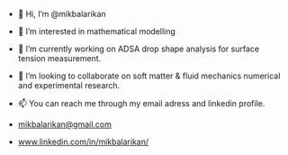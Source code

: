 - 👋 Hi, I’m @mikbalarikan
- 👀 I’m interested in mathematical modelling
- 🌱 I’m currently working on ADSA drop shape analysis for surface tension measurement.
- 💞️ I’m looking to collaborate on soft matter & fluid mechanics numerical and experimental research.
- 📫 You can reach me through my email adress and linkedin profile.

- mikbalarikan@gmail.com
- www.linkedin.com/in/mikbalarikan/

